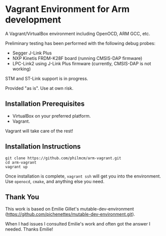 # Vagrant Environment for Arm development

A Vagrant/VirtualBox environment including OpenOCD, ARM GCC, etc.

Preliminary testing has been performed with the following debug probes:
- Segger J-Link Plus
- NXP Kinetis FRDM-K28F board (running CMSIS-DAP firmware)
- LPC-Link2 using J-Link Plus firmware (currently, CMSIS-DAP is not working)

STM and ST-Link support is in progress.

Provided "as is".  Use at own risk.

## Installation Prerequisites

- VirtualBox on your preferred platform.
- Vagrant.

Vagrant will take care of the rest!

## Installation Instructions

```
git clone https://github.com/philmcm/arm-vagrant.git
cd arm-vagrant
vagrant up
```

Once installation is complete, `vagrant ssh` will get you into the environment.
Use `openocd`, `cmake`, and anything else you need.

## Thank You

This work is based on Emilie Gillet's mutable-dev-environment (https://github.com/pichenettes/mutable-dev-environment.git).

When I had issues I consulted Emilie's work and often got the answer I needed.  Thanks Emilie!
